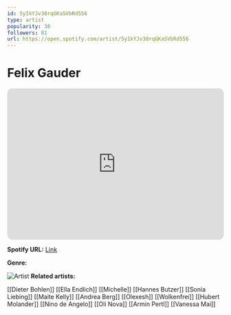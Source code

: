 ```yaml
---
id: 5yIkYJv30rqGKaSVbRd556
type: artist
popularity: 38
followers: 81
url: https://open.spotify.com/artist/5yIkYJv30rqGKaSVbRd556
---
```

# Felix Gauder

<iframe style="border-radius:12px" src="https://open.spotify.com/embed/artist/5yIkYJv30rqGKaSVbRd556" width="100%" height="352" frameBorder="0" allowfullscreen="" allow="autoplay; clipboard-write; encrypted-media; fullscreen; picture-in-picture" loading="lazy"></iframe>

**Spotify URL:** [Link](https://open.spotify.com/artist/5yIkYJv30rqGKaSVbRd556)

**Genre:** 

![Artist]()
**Related artists:**

[[Dieter Bohlen]]
[[Ella Endlich]]
[[Michelle]]
[[Hannes Butzer]]
[[Sonia Liebing]]
[[Maite Kelly]]
[[Andrea Berg]]
[[Olexesh]]
[[Wolkenfrei]]
[[Hubert Molander]]
[[Nino de Angelo]]
[[Oli Nova]]
[[Armin Pertl]]
[[Vanessa Mai]]
